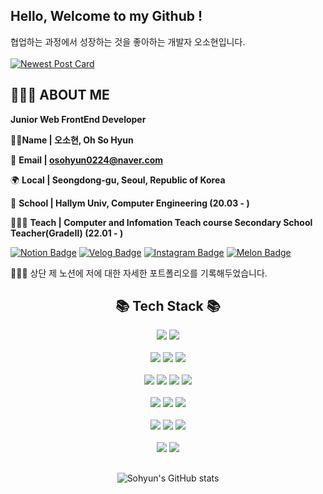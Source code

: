 ## Hello, Welcome to my Github !

협업하는 과정에서 성장하는 것을 좋아하는 개발자 오소현입니다.<br/><br/>
[![Newest Post Card](https://velog-readme-stats.vercel.app/api?name=osohyun0224)](https://velog.io/@osohyun0224/2023-SW%EC%A4%91%EC%8B%AC%EB%8C%80%ED%95%99-%EA%B3%B5%EB%8F%99%ED%95%B4%EC%BB%A4%ED%86%A4-%EC%B0%B8%EA%B0%80-%EA%B0%9C%EB%B0%9C%EC%9E%90-%ED%9B%84%EA%B8%B0Feat.-%EC%9A%B0%EC%88%98%EC%83%81)

## **🙋🏻‍♀️ ABOUT ME**

**Junior Web FrontEnd Developer**

👩🏻**Name | 오소현, Oh So Hyun** 

📧 **Email | osohyun0224@naver.com**

🌍 **Local | Seongdong-gu, Seoul, Republic of Korea**

🏫 **School | Hallym Univ, Computer Engineering (20.03 - )**

👩🏻‍🏫 **Teach | Computer and Infomation Teach course Secondary School Teacher(GradeⅡ) (22.01 - )**

[![Notion Badge](https://img.shields.io/badge/Notion-Portfolio-white?style=flat-square&logo=Notion)](https://osohyun.notion.site/osohyun/886b9da22bd8417db901a22578332116)
[![Velog Badge](https://img.shields.io/badge/Velog-osohyun0224-Brightgreen?style=flat-square&logo=Velog)](https://velog.io/@osohyun0224/)
[![Instagram Badge](https://img.shields.io/badge/Instagram-@iamsounii_-white?style=flat-square&logo=Instagram&logoColor=Whitepurple)](https://instagram.com/iamsounii_)
[![Melon Badge](https://img.shields.io/badge/Melon-playlist-Brightgreen?style=flat-square&logo=applemusic)](https://www.melon.com/mymusic/playlist/mymusicplaylistview_inform.htm?plylstSeq=507959277)


👩🏻‍💻 상단 제 노션에 저에 대한 자세한 포트폴리오를 기록해두었습니다.
	
	
<div align="center">
<h2>📚 Tech Stack 📚 </h2> 
</div>
<div align="center">
	<img src="https://img.shields.io/badge/JavaScript-F7DF1E?style=flat-square&logo=JavaScript&logoColor=white" />
	<img src="https://img.shields.io/badge/TypeScript-3178C6?style=flat-square&logo=TypeScript&logoColor=white" />
	<br><br>
	<img src="https://img.shields.io/badge/Sass-CC6699?style=flat-square&logo=Sass&logoColor=white" />
	<img src="https://img.shields.io/badge/Styled Components-DB7093?style=flat-square&logo=styledcomponents&logoColor=white" />
	<img src="https://img.shields.io/badge/TailWind CSS-06B6D4?style=flat-square&logo=tailwindcss&logoColor=white" />
	<br><br>
	<img src="https://img.shields.io/badge/React-61DAFB?style=flat-square&logo=React&logoColor=black"/>
	<img src="https://img.shields.io/badge/React Native-61DAFB?style=flat-square&logo=React&logoColor=black"/>
	<img src="https://img.shields.io/badge/REDUX-764ABC?style=flat-square&logo=REDUX&logoColor=black" />
	<img src="https://img.shields.io/badge/React Query-FF4154?style=flat-square&logo=reactquery&logoColor=black" />
	<br><br>
	<img src="https://img.shields.io/badge/Vue.js-4FC08D?style=flat-square&logo=Vue.js&logoColor=white"/>
	<img src="https://img.shields.io/badge/Vuetify-1867C0?style=flat-square&logo=Vuetify&logoColor=white" />
	<img src="https://img.shields.io/badge/Vite-646CFF?style=flat-square&logo=Vite&logoColor=white" />
 	<br><br>
	<img src="https://img.shields.io/badge/Node.js-339933?style=flat-square&logo=Node.js&logoColor=white" />
	<img src="https://img.shields.io/badge/Next.js-000000?style=flat-square&logo=Next.js&logoColor=white" />
	<img src="https://img.shields.io/badge/Firebase-FFCA28?style=flat-square&logo=firebase&logoColor=black"/>
	<br><br>
	<img src="https://img.shields.io/badge/Figma-F24E1E?style=flat-square&logo=Figma&logoColor=white" />
 	<img src="https://img.shields.io/badge/Adobe Photoshop-31A8FF?style=flat-square&logo=Adobe Photoshop&logoColor=white"/>
</div>

## 
<div align = "center"> 
	
![Sohyun's GitHub stats](https://github-readme-stats.vercel.app/api?username=osohyun0224&show_icons=true&theme=dracula) 
</div>
